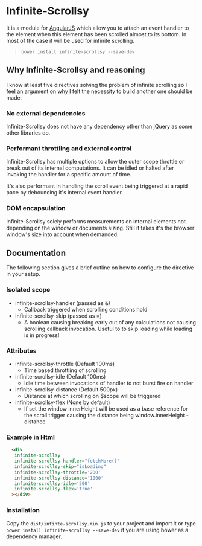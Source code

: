 # Infinite-Scrollsy

It is a module for [AngularJS](http://angularjs.org/) which allow you to attach an event handler to the element when this element
has been scrolled almost to its bottom. In most of the case it will be used for infinite scrolling.

> `bower install infinite-scrollsy --save-dev`

## Why Infinite-Scrollsy and reasoning

I know at least five directives solving the problem of infinite scrolling so I feel an argument on why I felt the necessity to build another one should be made.

### No external dependencies

Infinite-Scrollsy does not have any dependency other than jQuery as some other libraries do.

### Performant throttling and external control

Infinite-Scrollsy has multiple options to allow the outer scope throttle or break out of its internal computations. It can be idled or halted after invoking the handler for a specific amount of time.

It's also performant in handling the scroll event being triggered at a rapid pace by debouncing it's internal event handler.

### DOM encapsulation

Infinite-Scrollsy solely performs measurements on internal elements not depending on the window or documents sizing. Still it takes it's the browser window's size into account when demanded.

## Documentation

The following section gives a brief outline on how to configure the directive in your setup.

### Isolated scope

- infinite-scrollsy-handler (passed as &)
   - Callback triggered when scrolling conditions hold
- infinite-scrollsy-skip (passed as =)
   - A boolean causing breaking early out of any
     calculations not causing scrolling callback invocation.
     Useful to to skip loading while loading is in progress!

### Attributes

- infinite-scrollsy-throttle (Default 100ms)
   - Time based throttling of scrolling
- infinite-scrollsy-idle (Default 100ms)
   - Idle time between invocations of handler
     to not burst fire on handler
- infinite-scrollsy-distance (Default 500px)
   - Distance at which scrolling on $scope will be
     triggered
- infinite-scrollsy-flex (None by default)
   - If set the window innerHeight will be used as
     a base reference for the scroll trigger causing
     the distance being window.innerHeight - distance

### Example in Html

```html
  <div
   infinite-scrollsy
   infinite-scrollsy-handler="fetchMore()"
   infinite-scrollsy-skip="isLoading"
   infinite-scrollsy-throttle='200'
   infinite-scrollsy-distance='1000'
   infinite-scrollsy-idle='500'
   infinite-scrollsy-flex='true'
  ></div>
```

### Installation

Copy the `dist/infinte-scrollsy.min.js` to your project and import it or type
`bower install infinite-scrollsy --save-dev` if you are using bower
as a dependency manager.
